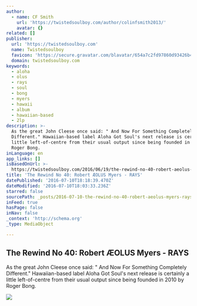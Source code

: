 ```yaml
---
author:
  - name: CF Smith
    url: 'https://twistedsoulboy.com/author/colinfsmith2013/'
    avatar: {}
related: []
publisher:
  url: 'https://twistedsoulboy.com'
  name: Twistedsoulboy
  favicon: 'https://secure.gravatar.com/blavatar/654a7c2fd97860d93426b45221671a93?s=16'
  domain: twistedsoulboy.com
keywords:
  - aloha
  - olus
  - rays
  - soul
  - bong
  - myers
  - hawaii
  - album
  - hawaiian-based
  - 2lp
description: >-
  As the great John Cleese once said: " And Now For Something Completely
  Different." Hawaiian-based label Aloha Got Soul's next release is certainly a
  little left-of-centre from their usual output since being founded in 2010 by
  Roger Bong.
inLanguage: en
app_links: []
isBasedOnUrl: >-
  https://twistedsoulboy.com/2016/06/19/the-rewind-no-40-robert-aeolus-myers-rays/
title: 'The Rewind No 40: Robert ÆOLUS Myers - RAYS'
datePublished: '2016-07-10T18:18:39.470Z'
dateModified: '2016-07-10T18:03:33.236Z'
starred: false
sourcePath: _posts/2016-07-10-the-rewind-no-40-robert-aeolus-myers-rays.md
inFeed: true
hasPage: false
inNav: false
_context: 'http://schema.org'
_type: MediaObject

---
```

<article style=""><h1>The Rewind No 40: Robert ÆOLUS Myers - RAYS</h1><p>As the great John Cleese once said: " And Now For Something Completely Different." Hawaiian-based label Aloha Got Soul's next release is certainly a little left-of-centre from their usual output since being founded in 2010 by Roger Bong.</p><img src="https://colinfsmithblog.files.wordpress.com/2016/06/robert-c3a6olus-myers.jpg?w=563&amp;h=751" /></article>